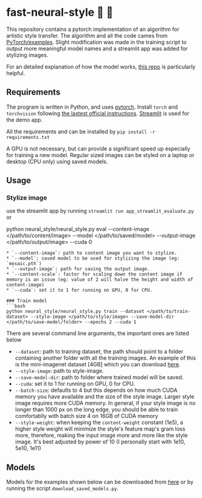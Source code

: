 # fast-neural-style :city_sunrise: :rocket:
This repository contains a pytorch implementation of an algorithm for artistic style transfer. The algorithm and all the code cames from [PyTorch/examples](https://github.com/pytorch/examples/tree/master/fast_neural_style). Slight modification was made in the training script to output more meaningful model names and a streamlit app was added for stylizing images.

For an detailed explanation of how the model works, [this repo](https://github.com/gordicaleksa/pytorch-neural-style-transfer) is particularly helpful.

## Requirements
The program is written in Python, and uses [pytorch](http://pytorch.org/). Install `torch` and `torchvision` following [the lastest official instructions](https://pytorch.org/get-started/locally/). [Streamlit](https://streamlit.io/) is used for the demo app. 

All the requirements and can be installed by `pip install -r requirements.txt`

A GPU is not necessary, but can provide a significant speed up especially for training a new model. Regular sized images can be styled on a laptop or desktop (CPU only) using saved models. 

## Usage
### Stylize image

use the streamlit app by running `streamlit run app_streamlit_evaluate.py` or 

python neural_style/neural_style.py eval --content-image </path/to/content/image> --model </path/to/saved/model> --output-image </path/to/output/image> --cuda 0
```
* `--content-image`: path to content image you want to stylize.
* `--model`: saved model to be used for stylizing the image (eg: `mosaic.pth`)
* `--output-image`: path for saving the output image.
* `--content-scale`: factor for scaling down the content image if memory is an issue (eg: value of 2 will halve the height and width of content-image)
* `--cuda`: set it to 1 for running on GPU, 0 for CPU.

### Train model
```bash
python neural_style/neural_style.py train --dataset </path/to/train-dataset> --style-image </path/to/style/image> --save-model-dir </path/to/save-model/folder> --epochs 2 --cuda 1
```

There are several command line arguments, the important ones are listed below
* `--dataset`: path to training dataset, the path should point to a folder containing another folder with all the training images. An example of this is the mini-imagenet dataset [4GB] which you can download [here](https://www.kaggle.com/ifigotin/imagenetmini-1000).
* `--style-image`: path to style-image.
* `--save-model-dir`: path to folder where trained model will be saved.
* `--cuda`: set it to 1 for running on GPU, 0 for CPU.
* `--batch-size`: defaults to 4 but this depends on how much CUDA memory you have available and the size of the style image. Larger style image requires more CUDA memory. In general, if your style image is no longer than 1000 px on the long edge, you should be able to train comfortablly with batch size 4 on 16GB of CUDA memory
* `--style-weight`: when keeping the `content-weight` constant (1e5), a higher style weight will minimize the style's feature map's gram loss more, therefore, making the input image more and more like the style image. It's best adjusted by power of 10 (I personally start with 1e10, 5e10, 1e11)

## Models

Models for the examples shown below can be downloaded from [here](https://www.dropbox.com/s/lrvwfehqdcxoza8/saved_models.zip?dl=0) or by running the script ``download_saved_models.py``.
